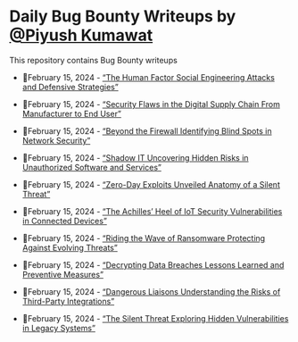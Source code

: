# Daily Bug Bounty Writeups by [@Piyush Kumawat](https://twitter.com/piyush_supiy) 
This repository contains Bug Bounty writeups

<!-- BLOG-POST-LIST:START -->
 - 💯February 15, 2024 - [“The Human Factor Social Engineering Attacks and Defensive Strategies”](https://medium.com/@Land2Cyber/the-human-factor-social-engineering-attacks-and-defensive-strategies-28688e4da7aa?source=rss------bug_bounty-5) 

 - 💯February 15, 2024 - [“Security Flaws in the Digital Supply Chain From Manufacturer to End User”](https://medium.com/@Land2Cyber/security-flaws-in-the-digital-supply-chain-from-manufacturer-to-end-user-7763e196e305?source=rss------bug_bounty-5) 

 - 💯February 15, 2024 - [“Beyond the Firewall Identifying Blind Spots in Network Security”](https://medium.com/@Land2Cyber/beyond-the-firewall-identifying-blind-spots-in-network-security-9a6df9a07fbb?source=rss------bug_bounty-5) 

 - 💯February 15, 2024 - [“Shadow IT Uncovering Hidden Risks in Unauthorized Software and Services”](https://medium.com/@Land2Cyber/shadow-it-uncovering-hidden-risks-in-unauthorized-software-and-services-5a527039e0df?source=rss------bug_bounty-5) 

 - 💯February 15, 2024 - [“Zero-Day Exploits Unveiled Anatomy of a Silent Threat”](https://medium.com/@Land2Cyber/zero-day-exploits-unveiled-anatomy-of-a-silent-threat-c35726ad973c?source=rss------bug_bounty-5) 

 - 💯February 15, 2024 - [“The Achilles’ Heel of IoT Security Vulnerabilities in Connected Devices”](https://medium.com/@Land2Cyber/the-achilles-heel-of-iot-security-vulnerabilities-in-connected-devices-4ba9db7854b0?source=rss------bug_bounty-5) 

 - 💯February 15, 2024 - [“Riding the Wave of Ransomware Protecting Against Evolving Threats”](https://medium.com/@Land2Cyber/riding-the-wave-of-ransomware-protecting-against-evolving-threats-b939d401cf42?source=rss------bug_bounty-5) 

 - 💯February 15, 2024 - [“Decrypting Data Breaches Lessons Learned and Preventive Measures”](https://medium.com/@Land2Cyber/decrypting-data-breaches-lessons-learned-and-preventive-measures-8112ea48dda4?source=rss------bug_bounty-5) 

 - 💯February 15, 2024 - [“Dangerous Liaisons Understanding the Risks of Third-Party Integrations”](https://medium.com/@Land2Cyber/dangerous-liaisons-understanding-the-risks-of-third-party-integrations-85ebfb9d91d3?source=rss------bug_bounty-5) 

 - 💯February 15, 2024 - [“The Silent Threat Exploring Hidden Vulnerabilities in Legacy Systems”](https://medium.com/@Land2Cyber/the-silent-threat-exploring-hidden-vulnerabilities-in-legacy-systems-ed2a945f11a0?source=rss------bug_bounty-5) 
<!-- BLOG-POST-LIST:END -->
